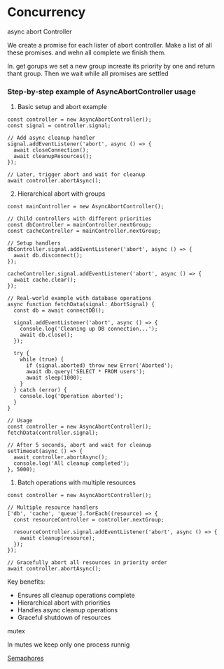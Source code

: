 # Concurrency

async abort Controller

We create a promise for each lister of abort controller. Make a list of all these promises. and wehn all complete we finish them. 

In. get gorups we set a new group increate its priority by one and return thant group. Then we wait while all promises are settled 

### **Step-by-step example of AsyncAbortController usage**

1. Basic setup and abort example

```tsx
const controller = new AsyncAbortController();
const signal = controller.signal;

// Add async cleanup handler
signal.addEventListener('abort', async () => {
  await closeConnection();
  await cleanupResources();
});

// Later, trigger abort and wait for cleanup
await controller.abortAsync();
```

2. Hierarchical abort with groups

```tsx
const mainController = new AsyncAbortController();

// Child controllers with different priorities
const dbController = mainController.nextGroup;
const cacheController = mainController.nextGroup;

// Setup handlers
dbController.signal.addEventListener('abort', async () => {
  await db.disconnect();
});

cacheController.signal.addEventListener('abort', async () => {
  await cache.clear();
});

// Real-world example with database operations
async function fetchData(signal: AbortSignal) {
  const db = await connectDB();
  
  signal.addEventListener('abort', async () => {
    console.log('Cleaning up DB connection...');
    await db.close();
  });

  try {
    while (true) {
      if (signal.aborted) throw new Error('Aborted');
      await db.query('SELECT * FROM users');
      await sleep(1000);
    }
  } catch (error) {
    console.log('Operation aborted');
  }
}

// Usage
const controller = new AsyncAbortController();
fetchData(controller.signal);

// After 5 seconds, abort and wait for cleanup
setTimeout(async () => {
  await controller.abortAsync();
  console.log('All cleanup completed');
}, 5000);

```

1. Batch operations with multiple resources

```
const controller = new AsyncAbortController();

// Multiple resource handlers
['db', 'cache', 'queue'].forEach((resource) => {
  const resourceController = controller.nextGroup;
  
  resourceController.signal.addEventListener('abort', async () => {
    await cleanup(resource);
  });
});

// Gracefully abort all resources in priority order
await controller.abortAsync();
```

Key benefits:

- Ensures all cleanup operations complete
- Hierarchical abort with priorities
- Handles async cleanup operations
- Graceful shutdown of resources

mutex

In mutes we keep only one process runnig

[Semaphores](../Plugins%2016f95ef89eb3805aaadcc05ba8cff4b4/Semaphores%2016f95ef89eb38023941acf6f3e40cb05.md)